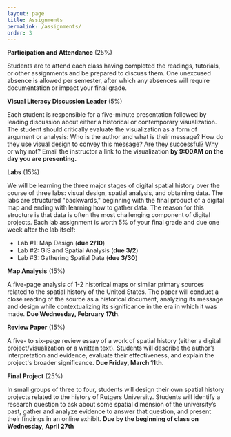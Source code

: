 ```yaml
---
layout: page
title: Assignments
permalink: /assignments/
order: 3
---
```


**Participation and Attendance** (25%)

Students are to attend each class having completed the readings, tutorials, or other assignments and be prepared to discuss them. One unexcused absence is allowed per semester, after which any absences will require documentation or impact your final grade. 

**Visual Literacy Discussion Leader** (5%) 

Each student is responsible for a five-minute presentation followed by leading discussion about either a historical or contemporary visualization. The student should critically evaluate the visualization as a form of argument or analysis: Who is the author and what is their message? How do they use visual design to convey this message? Are they successful? Why or why not? Email the instructor a link to the visualization **by 9:00AM on the day you are presenting.**

**Labs** (15%)

We will be learning the three major stages of digital spatial history over the course of three labs: visual design, spatial analysis, and obtaining data. The labs are structured "backwards," beginning with the final product of a digital map and ending with learning how to gather data. The reason for this structure is that data is often the most challenging component of digital projects. Each lab assignment is worth 5% of your final grade and due one week after the lab itself:

- Lab #1: Map Design (**due 2/10**)
- Lab #2: GIS and Spatial Analysis (**due 3/2**)
- Lab #3: Gathering Spatial Data (**due 3/30**)

**Map Analysis** (15%) 

A five-page analysis of 1-2 historical maps or similar primary sources related to the spatial history of the United States. The paper will conduct a close reading of the source as a historical document, analyzing its message and design while contextualizing its significance in the era in which it was made. **Due Wednesday, February 17th**.

**Review Paper** (15%) 

A five- to six-page review essay of a work of spatial history (either a digital project/visualization or a written text). Students will describe the author’s interpretation and evidence, evaluate their effectiveness, and explain the project's broader significance. **Due Friday, March 11th**.

**Final Project** (25%)

In small groups of three to four, students will design their own spatial history projects related to the history of Rutgers University. Students will identify a research question to ask about some spatial dimension of the university’s past, gather and analyze evidence to answer that question, and present their findings in an online exhibit. **Due by the beginning of class on Wednesday, April 27th**


